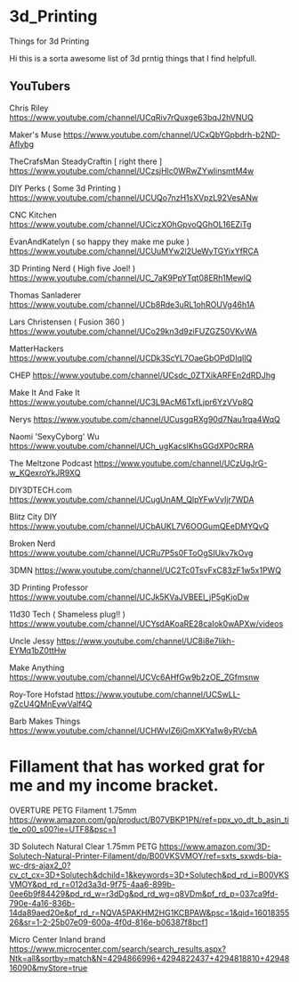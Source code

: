 # 3d_Printing
Things for 3d Printing

Hi this is a sorta awesome list of 3d prntig things that I find helpfull.

## YouTubers

Chris Riley
https://www.youtube.com/channel/UCqRiv7rQuxge63bqJ2hVNUQ

Maker's Muse
https://www.youtube.com/channel/UCxQbYGpbdrh-b2ND-AfIybg

TheCrafsMan SteadyCraftin [ right there ]
https://www.youtube.com/channel/UCzsjHlc0WRwZYwlinsmtM4w

DIY Perks ( Some 3d Printing )
https://www.youtube.com/channel/UCUQo7nzH1sXVpzL92VesANw

CNC Kitchen 
https://www.youtube.com/channel/UCiczXOhGpvoQGhOL16EZiTg

EvanAndKatelyn ( so happy they make me puke )
https://www.youtube.com/channel/UCUuMYw2l2UeWyTGYixYfRCA

3D Printing Nerd ( High five Joel! )
https://www.youtube.com/channel/UC_7aK9PpYTqt08ERh1MewlQ

Thomas Sanladerer
https://www.youtube.com/channel/UCb8Rde3uRL1ohROUVg46h1A

Lars Christensen ( Fusion 360 )
https://www.youtube.com/channel/UCo29kn3d9ziFUZGZ50VKvWA

MatterHackers
https://www.youtube.com/channel/UCDk3ScYL7OaeGbOPdDIqIlQ

CHEP
https://www.youtube.com/channel/UCsdc_0ZTXikARFEn2dRDJhg

Make It And Fake It
https://www.youtube.com/channel/UC3L9AcM6TxfLjpr6YzVVp8Q

Nerys
https://www.youtube.com/channel/UCusgqRXg90d7Nau1rqa4WqQ

Naomi 'SexyCyborg' Wu
https://www.youtube.com/channel/UCh_ugKacslKhsGGdXP0cRRA

The Meltzone Podcast
https://www.youtube.com/channel/UCzUgJrG-w_KQexroYkJR9XQ

DIY3DTECH.com
https://www.youtube.com/channel/UCugUnAM_QlpYFwVvIjr7WDA

Blitz City DIY
https://www.youtube.com/channel/UCbAUKL7V6OOGumQEeDMYQvQ

Broken Nerd
https://www.youtube.com/channel/UCRu7P5s0FToOgSIUkv7kOvg

3DMN
https://www.youtube.com/channel/UC2Tc0TsvFxC83zF1w5x1PWQ

3D Printing Professor
https://www.youtube.com/channel/UCJk5KVaJVBEEl_jP5gKjoDw

11d30 Tech ( Shameless plug!! )
https://www.youtube.com/channel/UCYsdAKoaRE28caIok0wAPXw/videos

Uncle Jessy 
https://www.youtube.com/channel/UC8i8e7likh-EYMq1bZ0ttHw

Make Anything
https://www.youtube.com/channel/UCVc6AHfGw9b2zOE_ZGfmsnw

Roy-Tore Hofstad
https://www.youtube.com/channel/UCSwLL-gZcU4QMnEywValf4Q

Barb Makes Things
https://www.youtube.com/channel/UCHWvlZ6jGmXKYa1w8yRVcbA

# Fillament that has worked grat for me and my income bracket.
OVERTURE PETG Filament 1.75mm
https://www.amazon.com/gp/product/B07VBKP1PN/ref=ppx_yo_dt_b_asin_title_o00_s00?ie=UTF8&psc=1

3D Solutech Natural Clear 1.75mm PETG
https://www.amazon.com/3D-Solutech-Natural-Printer-Filament/dp/B00VKSVMOY/ref=sxts_sxwds-bia-wc-drs-ajax2_0?cv_ct_cx=3D+Solutech&dchild=1&keywords=3D+Solutech&pd_rd_i=B00VKSVMOY&pd_rd_r=012d3a3d-9f75-4aa6-899b-0ee6b9f84429&pd_rd_w=r3dDg&pd_rd_wg=q8VDm&pf_rd_p=037ca9fd-790e-4a16-836b-14da89aed20e&pf_rd_r=NQVA5PAKHM2HG1KCBPAW&psc=1&qid=1601835526&sr=1-2-25b07e09-600a-4f0d-816e-b06387f8bcf1

Micro Center Inland brand
https://www.microcenter.com/search/search_results.aspx?Ntk=all&sortby=match&N=4294866996+4294822437+4294818810+4294816090&myStore=true

